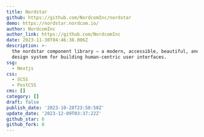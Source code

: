 ```yaml
---
title: Nordstar
github: https://github.com/NordcomInc/nordstar
demo: https://nordstar.nordcom.io/
author: NordcomInc
author_link: https://github.com/NordcomInc
date: 2023-11-30T04:46:38.006Z
description: >-
  the nordstar component library — a modern, accessible, beautiful, and flexible
  design system for building human-centric user interfaces.
ssg:
  - Nextjs
css:
  - SCSS
  - PostCSS
cms: []
category: []
draft: false
publish_date: '2023-10-28T23:58:58Z'
update_date: '2023-12-09T03:37:22Z'
github_star: 6
github_fork: 0
---
```

